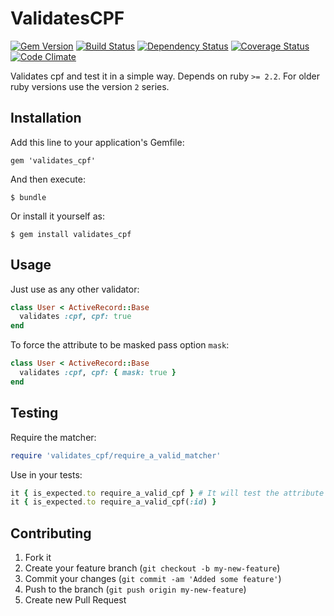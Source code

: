 # ValidatesCPF 

[![Gem Version](https://badge.fury.io/rb/validates_cpf.png)](http://badge.fury.io/rb/validates_cpf) [![Build Status](https://secure.travis-ci.org/plribeiro3000/validates_cpf.png?branch=master)](http://travis-ci.org/plribeiro3000/validates_cpf) [![Dependency Status](https://gemnasium.com/plribeiro3000/validates_cpf.png)](https://gemnasium.com/plribeiro3000/validates_cpf) [![Coverage Status](https://coveralls.io/repos/plribeiro3000/validates_cpf/badge.png?branch=master)](https://coveralls.io/r/plribeiro3000/validates_cpf)  [![Code Climate](https://codeclimate.com/github/plribeiro3000/validates_cpf.png)](https://codeclimate.com/github/plribeiro3000/validates_cpf)

Validates cpf and test it in a simple way. Depends on ruby `>= 2.2`. For older ruby versions use the version `2` series.

## Installation

Add this line to your application's Gemfile:

    gem 'validates_cpf'

And then execute:

    $ bundle

Or install it yourself as:

    $ gem install validates_cpf

## Usage

Just use as any other validator:

```ruby
class User < ActiveRecord::Base
  validates :cpf, cpf: true
end
```

To force the attribute to be masked pass option `mask`:

```ruby
class User < ActiveRecord::Base
  validates :cpf, cpf: { mask: true }
end
```

## Testing

Require the matcher:

```ruby
require 'validates_cpf/require_a_valid_matcher'
```

Use in your tests:

```ruby
it { is_expected.to require_a_valid_cpf } # It will test the attribute :cpf by default
it { is_expected.to require_a_valid_cpf(:id) }
```

## Contributing

1. Fork it
2. Create your feature branch (`git checkout -b my-new-feature`)
3. Commit your changes (`git commit -am 'Added some feature'`)
4. Push to the branch (`git push origin my-new-feature`)
5. Create new Pull Request